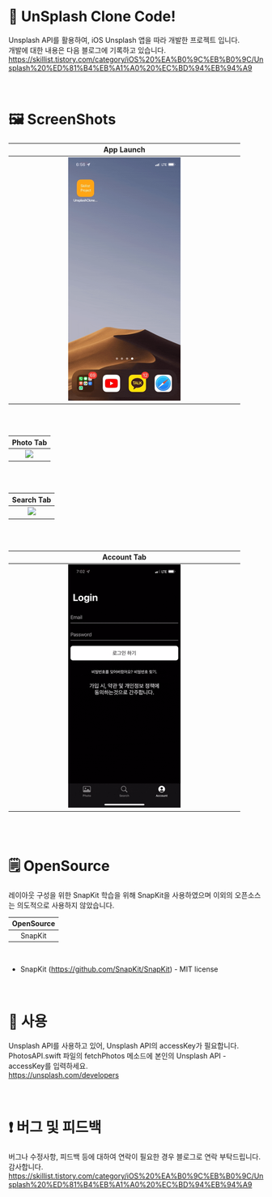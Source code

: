 # 📱 UnSplash Clone Code!
Unsplash API를 활용하여, iOS Unsplash 앱을 따라 개발한 프로젝트 입니다.<br>
개발에 대한 내용은 다음 블로그에 기록하고 있습니다.<br>
https://skillist.tistory.com/category/iOS%20%EA%B0%9C%EB%B0%9C/Unsplash%20%ED%81%B4%EB%A1%A0%20%EC%BD%94%EB%94%A9<br>
<br><br>

# 🖼 ScreenShots

|App Launch|
|:---:|
|<img src="./ScreenShots/Launch.gif" width="50%"/>|

<br><br>

|Photo Tab|
|:---:|
|<img src="./ScreenShots/PhotoTab.gif" width="50%"/>|

<br><br>

|Search Tab|
|:---:|
|<img src="./ScreenShots/SearchTab.gif" width="50%"/>|

<br><br>

|Account Tab|
|:---:|
|<img src="./ScreenShots/AccountTab.gif" width="50%"/>|

<br><br>

# 🗒 OpenSource
레이아웃 구성을 위한 SnapKit 학습을 위해 SnapKit을 사용하였으며 이외의 오픈소스는 의도적으로 사용하지 않았습니다.

|OpenSource|
|:---:|
|SnapKit|

<br>

* SnapKit (https://github.com/SnapKit/SnapKit) - MIT license<br>
<br><br>

# 📝 사용
Unsplash API를 사용하고 있어, Unsplash API의 accessKey가 필요합니다.<br>
PhotosAPI.swift 파일의 fetchPhotos 메소드에 본인의 Unsplash API - accessKey를 입력하세요.<br>
https://unsplash.com/developers<br>
<br><br>

# ❗️ 버그 및 피드백
버그나 수정사항, 피드백 등에 대하여 연락이 필요한 경우 블로그로 연락 부탁드립니다. 감사합니다.<br>
https://skillist.tistory.com/category/iOS%20%EA%B0%9C%EB%B0%9C/Unsplash%20%ED%81%B4%EB%A1%A0%20%EC%BD%94%EB%94%A9
<br><br>
